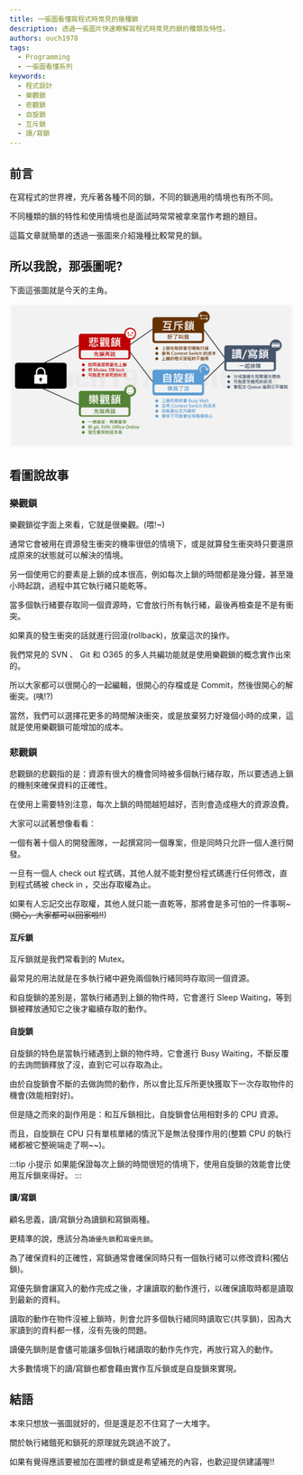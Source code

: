 ```yaml
---
title: 一張圖看懂寫程式時常見的幾種鎖
description: 透過一張圖片快速瞭解寫程式時常見的鎖的種類及特性。
authors: ouch1978
tags: 
  - Programming
  - 一張圖看懂系列
keywords:
  - 程式設計
  - 樂觀鎖
  - 悲觀鎖 
  - 自旋鎖
  - 互斥鎖
  - 讀/寫鎖
---
```


## 前言

在寫程式的世界裡，充斥著各種不同的鎖，不同的鎖適用的情境也有所不同。

不同種類的鎖的特性和使用情境也是面試時常常被拿來當作考題的題目。

這篇文章就簡單的透過一張圖來介紹幾種比較常見的鎖。

<!--truncate-->

## 所以我說，那張圖呢?

下面這張圖就是今天的主角。

![寫程式時常見的各種鎖](common-locks-in-programming-world.png "寫程式時常見的各種鎖")

## 看圖說故事

### 樂觀鎖

樂觀鎖從字面上來看，它就是很樂觀。(喂!~)

通常它會被用在資源發生衝突的機率很低的情境下，或是就算發生衝突時只要還原成原來的狀態就可以解決的情境。

另一個使用它的要素是上鎖的成本很高，例如每次上鎖的時間都是幾分鐘，甚至幾小時起跳，過程中其它執行緒只能乾等。

當多個執行緒要存取同一個資源時，它會放行所有執行緒，最後再檢查是不是有衝突。

如果真的發生衝突的話就進行回滾(rollback)，放棄這次的操作。

我們常見的 SVN 、 Git 和 O365 的多人共編功能就是使用樂觀鎖的概念實作出來的。

所以大家都可以很開心的一起編輯，很開心的存檔或是 Commit，然後很開心的解衝突。(咦!?)

當然，我們可以選擇花更多的時間解決衝突，或是放棄努力好幾個小時的成果，這就是使用樂觀鎖可能增加的成本。

### 悲觀鎖

悲觀鎖的悲觀指的是：資源有很大的機會同時被多個執行緒存取，所以要透過上鎖的機制來確保資料的正確性。

在使用上需要特別注意，每次上鎖的時間越短越好，否則會造成極大的資源浪費。

大家可以試著想像看看：

一個有著十個人的開發團隊，一起撰寫同一個專案，但是同時只允許一個人進行開發。

一旦有一個人 check out 程式碼，其他人就不能對整份程式碼進行任何修改，直到程式碼被 check in ，交出存取權為止。

如果有人忘記交出存取權，其他人就只能一直乾等，那將會是多可怕的一件事啊~(~~開心，大家都可以回家啦!!~~)

#### 互斥鎖

互斥鎖就是我們常看到的 Mutex。

最常見的用法就是在多執行緒中避免兩個執行緒同時存取同一個資源。

和自旋鎖的差別是，當執行緒遇到上鎖的物件時，它會進行 Sleep Waiting，等到鎖被釋放通知它之後才繼續存取的動作。

#### 自旋鎖

自旋鎖的特色是當執行緒遇到上鎖的物件時，它會進行 Busy Waiting，不斷反覆的去詢問鎖釋放了沒，直到它可以存取為止。

由於自旋鎖會不斷的去做詢問的動作，所以會比互斥所更快獲取下一次存取物件的機會(效能相對好)。

但是隨之而來的副作用是：和互斥鎖相比，自旋鎖會佔用相對多的 CPU 資源。

而且，自旋鎖在 CPU 只有單核單緒的情況下是無法發揮作用的(整顆 CPU 的執行緒都被它整碗端走了啊~~)。

:::tip 小提示
如果能保證每次上鎖的時間很短的情境下，使用自旋鎖的效能會比使用互斥鎖來得好。
:::

#### 讀/寫鎖

顧名思義，讀/寫鎖分為讀鎖和寫鎖兩種。

更精準的說，應該分為`讀優先鎖`和`寫優先鎖`。

為了確保資料的正確性，寫鎖通常會確保同時只有一個執行緒可以修改資料(獨佔鎖)。

寫優先鎖會讓寫入的動作完成之後，才讓讀取的動作進行，以確保讀取時都是讀取到最新的資料。

讀取的動作在物件沒被上鎖時，則會允許多個執行緒同時讀取它(共享鎖)，因為大家讀到的資料都一樣，沒有先後的問題。

讀優先鎖則是會儘可能讓多個執行緒讀取的動作先作完，再放行寫入的動作。

大多數情境下的讀/寫鎖也都會藉由實作互斥鎖或是自旋鎖來實現。

## 結語

本來只想放一張圖就好的，但是還是忍不住寫了一大堆字。

關於執行緒餓死和鎖死的原理就先跳過不說了。

如果有覺得應該要被加在圖裡的鎖或是希望補充的內容，也歡迎提供建議喔!!
